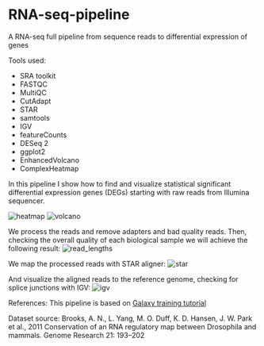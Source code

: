 # RNA-seq-pipeline
A RNA-seq full pipeline from sequence reads to differential expression of genes 

Tools used:

* SRA toolkit
* FASTQC 
* MultiQC
* CutAdapt 
* STAR
* samtools
* IGV 
* featureCounts
* DESeq 2 
* ggplot2 
* EnhancedVolcano
* ComplexHeatmap

In this pipeline I show how to find and visualize statistical significant differential expression genes (DEGs) starting with
raw reads from Illumina sequencer. 

![heatmap](https://user-images.githubusercontent.com/101593641/231786586-3c42fd91-6bf3-485d-819c-c31db8eee7a5.png)
![volcano](https://user-images.githubusercontent.com/101593641/231786598-bd4fe139-5b6f-40c1-9b7b-cd55a7c2b33e.png)

We process the reads and remove adapters and bad quality reads. Then, checking the overall quality of each biological sample we will achieve the following result:
![read_lengths](https://user-images.githubusercontent.com/101593641/231788577-651a75c5-5019-4ad7-a631-c5a0cf0027ad.png)

We map the processed reads with STAR aligner: 
![star](https://user-images.githubusercontent.com/101593641/231788971-5369bb73-4f06-4bcd-894a-9bc827a3d252.png)

And visualize the aligned reads to the reference genome, checking for splice junctions with IGV:
![igv](https://user-images.githubusercontent.com/101593641/231789255-afe47cd5-f516-479c-b215-f35f49d496fc.png)

References:
This pipeline is based on [Galaxy training tutorial](https://training.galaxyproject.org/training-material/topics/transcriptomics/tutorials/ref-based/tutorial.html)

Dataset source:  Brooks, A. N., L. Yang, M. O. Duff, K. D. Hansen, J. W. Park et al., 2011 Conservation of an RNA regulatory map between Drosophila and mammals. Genome Research 21: 193–202
